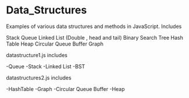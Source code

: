 # Data_Structures
Examples of various data structures and methods in JavaScript. Includes

Stack
Queue
Linked List (Double , head and tail)
Binary Search Tree
Hash Table
Heap
Circular Queue Buffer
Graph



datastructure1.js includes 

-Queue 
-Stack
-Linked List
-BST

datastructures2.js includes

-HashTable
-Graph
-Circular Queue Buffer
-Heap

